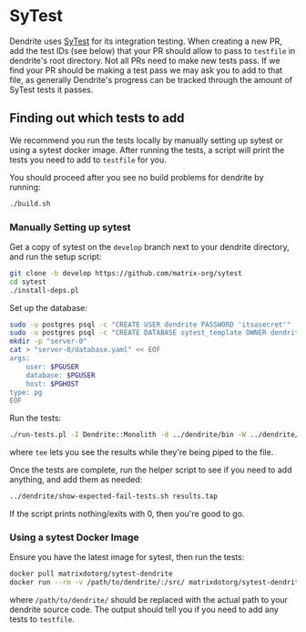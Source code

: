 # SyTest

Dendrite uses [SyTest](https://github.com/matrix-org/sytest) for its
integration testing. When creating a new PR, add the test IDs (see below) that
your PR should allow to pass to `testfile` in dendrite's root directory. Not all
PRs need to make new tests pass. If we find your PR should be making a test pass
we may ask you to add to that file, as generally Dendrite's progress can be
tracked through the amount of SyTest tests it passes.

## Finding out which tests to add

We recommend you run the tests locally by manually setting up sytest or using a
sytest docker image. After running the tests, a script will print the tests you
need to add to `testfile` for you.

You should proceed after you see no build problems for dendrite by running:

```sh
./build.sh
```

### Manually Setting up sytest

Get a copy of sytest on the `develop` branch next to your dendrite
directory, and run the setup script:

```sh
git clone -b develop https://github.com/matrix-org/sytest
cd sytest
./install-deps.pl
```

Set up the database:

```sh
sudo -u postgres psql -c "CREATE USER dendrite PASSWORD 'itsasecret'"
sudo -u postgres psql -c "CREATE DATABASE sytest_template OWNER dendrite"
mkdir -p "server-0"
cat > "server-0/database.yaml" << EOF
args:
    user: $PGUSER
    database: $PGUSER
    host: $PGHOST
type: pg
EOF
```

Run the tests:

```sh
./run-tests.pl -I Dendrite::Monolith -d ../dendrite/bin -W ../dendrite/testfile -O tap --all | tee results.tap
```

where `tee` lets you see the results while they're being piped to the file.

Once the tests are complete, run the helper script to see if you need to add
anything, and add them as needed:

```sh
../dendrite/show-expected-fail-tests.sh results.tap
```

If the script prints nothing/exits with 0, then you're good to go.

### Using a sytest Docker Image

Ensure you have the latest image for sytest, then run the tests:

```sh
docker pull matrixdotorg/sytest-dendrite
docker run --rm -v /path/to/dendrite/:/src/ matrixdotorg/sytest-dendrite
```

where `/path/to/dendrite/` should be replaced with the actual path to your
dendrite source code. The output should tell you if you need to add any tests to
`testfile`.
